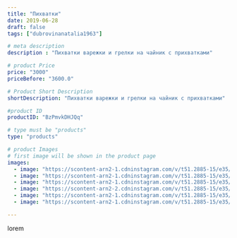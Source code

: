 ```yaml
---
title: "Пихватки"
date: 2019-06-28
draft: false
tags: ["dubrovinanatalia1963"]

# meta description
description : "Пихватки варежки и грелки на чайник с прихватками"

# product Price
price: "3000"
priceBefore: "3600.0"

# Product Short Description
shortDescription: "Пихватки варежки и грелки на чайник с прихватками"

#product ID
productID: "BzPmvkDHJQq"

# type must be "products"
type: "products"

# product Images
# first image will be shown in the product page
images:
  - image: "https://scontent-arn2-1.cdninstagram.com/v/t51.2885-15/e35/64664401_861851967524992_7298732662325330110_n.jpg?_nc_ht=scontent-arn2-1.cdninstagram.com&_nc_cat=104&_nc_ohc=q-2sOclZxkoAX8AviTP&se=7&tp=1&oh=7854b7fbab67aac5b981a8329b2d204b&oe=605F5D52&ig_cache_key=MjA3NjA0ODM0NTY2ODUyMTcyOA%3D%3D.2"
  - image: "https://scontent-arn2-1.cdninstagram.com/v/t51.2885-15/e35/64454050_2324869554453690_8274497435967116486_n.jpg?_nc_ht=scontent-arn2-1.cdninstagram.com&_nc_cat=106&_nc_ohc=YkXwNkmfj5kAX_6j8wt&se=7&tp=1&oh=8d81a4bcffcfee3a247fa72b10748ef7&oe=60610E3D&ig_cache_key=MjA3NjA0ODM0NTcxMDcyMTI2NQ%3D%3D.2"
  - image: "https://scontent-arn2-1.cdninstagram.com/v/t51.2885-15/e35/65074374_171420640551811_4296566033997153251_n.jpg?_nc_ht=scontent-arn2-1.cdninstagram.com&_nc_cat=107&_nc_ohc=EA9Y586JKYwAX-vRsY0&se=7&tp=1&oh=be406aa4a4bd3343ca4ad0345ea3fc32&oe=6060DEB9&ig_cache_key=MjA3NjA0ODM0NTY3NzE2NjMzOA%3D%3D.2"
  - image: "https://scontent-arn2-2.cdninstagram.com/v/t51.2885-15/e35/64288090_144677043316076_5916154395968758841_n.jpg?_nc_ht=scontent-arn2-2.cdninstagram.com&_nc_cat=108&_nc_ohc=9bl1ckA_lK8AX-KaMbI&se=7&tp=1&oh=b14d5d8f3e9d62d83795db9d92774441&oe=605FB584&ig_cache_key=MjA3NjA0ODM0NTY3NzEyODg4Mw%3D%3D.2"
  - image: "https://scontent-arn2-1.cdninstagram.com/v/t51.2885-15/e35/64815681_882448432133920_1725232440070059082_n.jpg?_nc_ht=scontent-arn2-1.cdninstagram.com&_nc_cat=104&_nc_ohc=uUSvJzxcVegAX-0EI1y&se=7&tp=1&oh=deb7cbfce37f40a72e8cba72af8a9ef6&oe=605F9E3D&ig_cache_key=MjA3NjA0ODM0NTY2MDI1NzQwMQ%3D%3D.2"
  - image: "https://scontent-arn2-1.cdninstagram.com/v/t51.2885-15/e35/65107449_439489846887002_153879905771751867_n.jpg?_nc_ht=scontent-arn2-1.cdninstagram.com&_nc_cat=102&_nc_ohc=rFNWL-GBg8kAX_B9HFN&se=7&tp=1&oh=2e314b4ace659c06aa33f44c553aac33&oe=60613418&ig_cache_key=MjA3NjA0ODM0NTY5MzkzMDMwNg%3D%3D.2"

---
```

lorem
